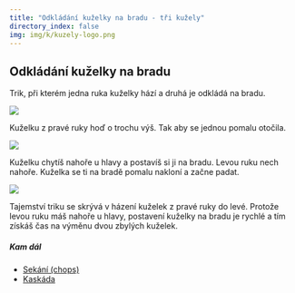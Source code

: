 ```yaml
---
title: "Odkládání kuželky na bradu - tři kužely"
directory_index: false
img: img/k/kuzely-logo.png
---
```


## Odkládání kuželky na bradu


Trik, při kterém jedna ruka kuželky hází a druhá je odkládá na bradu.

![](img/b/bradaa.png)

Kuželku z pravé ruky hoď o trochu výš. Tak aby se jednou pomalu otočila.

![](img/b/bradab.png)

Kuželku chytíš nahoře u hlavy a postavíš si ji na bradu. Levou ruku nech nahoře. Kuželka se ti na bradě pomalu nakloní a začne padat.

![](img/b/bradac.png)

Tajemství triku se skrývá v házení kuželek z pravé ruky do levé. Protože levou ruku máš nahoře u hlavy, postavení kuželky na bradu je rychlé a tím získáš čas na výměnu dvou zbylých kuželek.



##### Kam dál

- [Sekání (chops)](/kuzely/3/sekani.html "Sekání s kužely")
- [Kaskáda](/kuzely/3/kaskada.html "Nejjednodušší způsob žonglování se třemi kužely")
